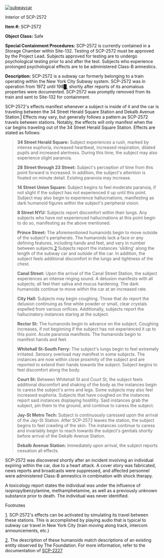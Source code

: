 [![subwaycar](http://scp-wiki.wdfiles.com/local--resized-images/scp-2572/subwaycar/medium.jpg)](http://scp-wiki.wdfiles.com/local--files/scp-2572/subwaycar)

Interior of SCP-2572

**Item #:** SCP-2572

**Object Class:** Safe

**Special Containment Procedures:** SCP-2572 is currently contained in a Storage Chamber within Site-132. Testing of SCP-2572 must be approved by the Project Lead. Subjects approved for testing are to undergo psychological testing prior to and after the test. Subjects who experience prolonged psychological effects are to be administered Class-B amnestics.

**Description:** SCP-2572 is a subway car formerly belonging to a train operating within the New York City Subway system. SCP-2572 was in operation from 1972 until 198█, shortly after reports of its anomalous properties were documented. SCP-2572 was promptly removed from its train and sent to Site-132 for containment.

SCP-2572's effects manifest whenever a subject is inside of it and the car is traveling between the 34 Street Herald Square Station and Dekalb Avenue Station.[1](javascript:;) Effects may vary, but generally follows a pattern as SCP-2572 travels between stations. Notably, the effects will only manifest when the car begins traveling out of the 34 Street Herald Square Station. Effects are stated as follows:

> **34 Street Herald Square:** Subject experiences a rush, marked by intense euphoria, increased heartbeat, increased respiration, dilated pupils and increased alertness. During this time, the subject may also experience slight paranoia.
> 
> **28 Street through 23 Street:** Subject's perception of time from this point forward is increased. In addition, the subject's attention is fixated on minute detail. Existing paranoia may increase.
> 
> **14 Street Union Square:** Subject begins to feel moderate paranoia, if not slight if the subject has not experienced it up until this point. Subject may also begin to experience hallucinations, manifesting as dark humanoid figures within the subject's peripheral vision.
> 
> **8 Street NYU:** Subjects report discomfort within their lungs. Any subjects who have not experienced hallucinations at this point begin to do so, manifesting as the above mentioned.
> 
> **Prince Street:** The aforementioned humanoids begin to move outside of the subject's peripherals. The humanoids lack a face or any defining features, including hands and feet, and vary in number between subjects.[2](javascript:;) Subjects report the instances 'sliding' along the length of the subway car and outside of the car. In addition, the subject feels additional discomfort in the lungs and tightness of the chest.
> 
> **Canal Street:** Upon the arrival of the Canal Street Station, the subject experiences an intense ringing sound. A delusion manifests with all subjects; all feel their saliva and mucus hardening. The dark humanoids continue to move within the car at an increased rate.
> 
> **City Hall:** Subjects may begin coughing. Those that do report the delusion continuing as fine white powder or small, clear crystals expelled from various orifices. Additionally, subjects report the hallucinatory instances staring at the subject.
> 
> **Rector St:** The humanoids begin to advance on the subject. Coughing increases, if not beginning if the subject has not experienced it up to this point. Acute paranoia manifests. The humanoids begin to manifest hands and feet.
> 
> **Whitehall St-South Ferry:** The subject's lungs begin to feel extremely irritated. Sensory overload may manifest in some subjects. The instances are now within close proximity of the subject and are reported to extend their hands towards the subject. Subject begins to feel discomfort along the body.
> 
> **Court St:** Between Whitehall St and Court St, the subject feels additional discomfort and shaking of the body as the instances begin to caress the subject's arms and legs. Some subjects may also feel increased euphoria. Subjects that have coughed on the instances report said instances displaying hostility. Said instances grab the subject, pin them to the ground, and continue to caress the subject.
> 
> **Jay-St Metro Tech:** Subject is continuously caressed upon the arrival of the Jay-St Station. After SCP-2572 leaves the station, the subject begins to feel crawling of the skin. The instances continue to caress and invariably begin to reach towards the subject's genitals shortly before arrival of the Dekalb Avenue Station.
> 
> **Dekalb Avenue Station:** Immediately upon arrival, the subject reports cessation all effects.

SCP-2572 was discovered shortly after an incident involving an individual expiring within the car, due to a heart attack. A cover story was fabricated, news reports and broadcasts were suppressed, and affected personnel were administered Class-B amnestics in combination with shock therapy.

A toxicology report states the individual was under the influence of isopropylbenzylamine, methamphetamine, as well as a previously unknown substance prior to death. The individual was never identified.

Footnotes

[1](javascript:;). SCP-2572's effects can be activated by simulating its travel between these stations. This is accomplished by playing audio that is typical to subway car travel in New York City (train moving along track, intercom announcements, etc.)

[2](javascript:;). The description of these humanoids match descriptions of an existing entity observed by The Foundation. For more information, refer to the documentation of [SCP-2227](http://www.scp-wiki.net/scp-2227)